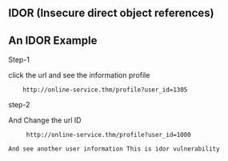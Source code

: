   ## IDOR (Insecure direct object references)
  
  ## An IDOR Example  
  
   Step-1
  
   click the url and see the information profile 
     
        http://online-service.thm/profile?user_id=1305 
       
   step-2 
    
   And Change the url ID 
       
         http://online-service.thm/profile?user_id=1000
        
    And see another user information This is idor vulnerability  
